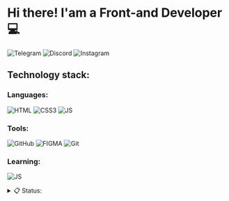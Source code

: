 # Hi there! I'am a Front-and Developer 💻
![Telegram](https://img.shields.io/badge/Telegram-ffffff??style=flat&logo=Telegram&logoColor=1E90FF)
![Discord](https://img.shields.io/badge/Discord-7B68EE??style=flat&logo=Discord&logoColor=FFF)
![Instagram](https://img.shields.io/badge/Instagram-DD2A7B??style=flat&logo=Instagram&logoColor=FFF)


## Technology stack:
### Languages:
![HTML](https://img.shields.io/badge/HTML5-ffffff??style=flat&logo=HTML5&logoColor=FF4500)
![CSS3](https://img.shields.io/badge/CSS3-ffffff??style=flat&logo=CSS3&logoColor=1E90FF)
![JS](https://img.shields.io/badge/JavaScript-000000??style=flat&logo=JavaScript&logoColor=FFFF00)

### Tools:
![GitHub](https://img.shields.io/badge/GitHub-000000??style=flat&logo=GITHUB&logoColor=FFFFFF)
![FIGMA](https://img.shields.io/badge/Figma-000000??style=flat&logo=Figma&logoColor=FF1493)
![Git](https://img.shields.io/badge/Git-ffffff??style=flat&logo=Git&logoColor=FF0000)


### Learning:
![JS](https://img.shields.io/badge/JavaScript-000000??style=flat&logo=JavaScript&logoColor=FFFF00)

<details >
  <summary>📋&nbsp;Status:</summary>
 </br>
 <div display='flex'>
  <img align="left" alt="Broken-13's GitHub Stats" src="https://github-readme-stats.vercel.app/api?username=Broken-13&&include_all_commits=true&show_icons=true&theme=dark"/></div>
  <img align="left" alt="Broken-13's GitHub Stats" src="https://github-readme-stats.vercel.app/api/top-langs/?username=Broken-13&langs_count=8&layout=compact&theme=dark"/>
</details>